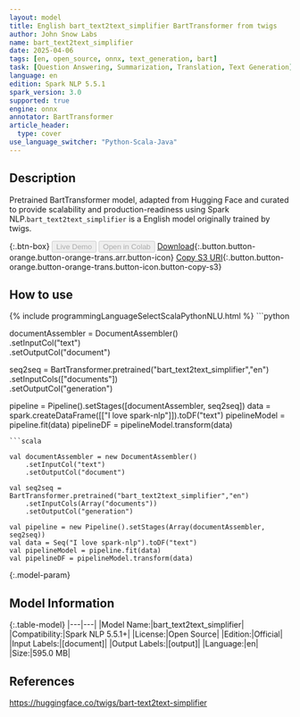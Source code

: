 ```yaml
---
layout: model
title: English bart_text2text_simplifier BartTransformer from twigs
author: John Snow Labs
name: bart_text2text_simplifier
date: 2025-04-06
tags: [en, open_source, onnx, text_generation, bart]
task: [Question Answering, Summarization, Translation, Text Generation]
language: en
edition: Spark NLP 5.5.1
spark_version: 3.0
supported: true
engine: onnx
annotator: BartTransformer
article_header:
  type: cover
use_language_switcher: "Python-Scala-Java"
---
```


## Description

Pretrained BartTransformer model, adapted from Hugging Face and curated to provide scalability and production-readiness using Spark NLP.`bart_text2text_simplifier` is a English model originally trained by twigs.

{:.btn-box}
<button class="button button-orange" disabled>Live Demo</button>
<button class="button button-orange" disabled>Open in Colab</button>
[Download](https://s3.amazonaws.com/auxdata.johnsnowlabs.com/public/models/bart_text2text_simplifier_en_5.5.1_3.0_1743947364429.zip){:.button.button-orange.button-orange-trans.arr.button-icon}
[Copy S3 URI](s3://auxdata.johnsnowlabs.com/public/models/bart_text2text_simplifier_en_5.5.1_3.0_1743947364429.zip){:.button.button-orange.button-orange-trans.button-icon.button-copy-s3}

## How to use



<div class="tabs-box" markdown="1">
{% include programmingLanguageSelectScalaPythonNLU.html %}
```python
 
documentAssembler = DocumentAssembler() \
      .setInputCol("text") \
      .setOutputCol("document")

seq2seq = BartTransformer.pretrained("bart_text2text_simplifier","en") \
      .setInputCols(["documents"]) \
      .setOutputCol("generation")       
        
pipeline = Pipeline().setStages([documentAssembler, seq2seq])
data = spark.createDataFrame([["I love spark-nlp"]]).toDF("text")
pipelineModel = pipeline.fit(data)
pipelineDF = pipelineModel.transform(data)

```
```scala

val documentAssembler = new DocumentAssembler() 
    .setInputCol("text") 
    .setOutputCol("document")
    
val seq2seq = BartTransformer.pretrained("bart_text2text_simplifier","en") 
    .setInputCols(Array("documents")) 
    .setOutputCol("generation")

val pipeline = new Pipeline().setStages(Array(documentAssembler, seq2seq))
val data = Seq("I love spark-nlp").toDF("text")
val pipelineModel = pipeline.fit(data)
val pipelineDF = pipelineModel.transform(data)

```
</div>

{:.model-param}
## Model Information

{:.table-model}
|---|---|
|Model Name:|bart_text2text_simplifier|
|Compatibility:|Spark NLP 5.5.1+|
|License:|Open Source|
|Edition:|Official|
|Input Labels:|[document]|
|Output Labels:|[output]|
|Language:|en|
|Size:|595.0 MB|

## References

https://huggingface.co/twigs/bart-text2text-simplifier